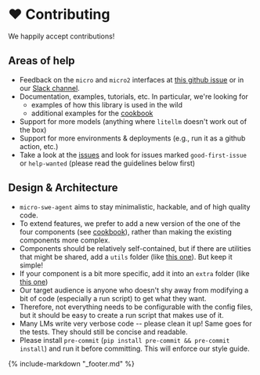 # ❤️ Contributing

We happily accept contributions!

## Areas of help

- Feedback on the `micro` and `micro2` interfaces at [this github issue](https://github.com/swe-agent/micro-swe-agent/issues/161) or in our [Slack channel](https://join.slack.com/t/swe-bench/shared_invite/zt-36pj9bu5s-o3_yXPZbaH2wVnxnss1EkQ).
- Documentation, examples, tutorials, etc. In particular, we're looking for
    - examples of how this library is used in the wild
    - additional examples for the [cookbook](advanced/cookbook.md)
- Support for more models (anything where `litellm` doesn't work out of the box)
- Support for more environments & deployments (e.g., run it as a github action, etc.)
- Take a look at the [issues](https://github.com/SWE-agent/micro-swe-agent/issues) and look for issues marked `good-first-issue` or `help-wanted` (please read the guidelines below first)

## Design & Architecture

- `micro-swe-agent` aims to stay minimalistic, hackable, and of high quality code.
- To extend features, we prefer to add a new version of the one of the four components (see [cookbook](advanced/cookbook.md)), rather than making the existing components more complex.
- Components should be relatively self-contained, but if there are utilities that might be shared, add a `utils` folder (like [this one](https://github.com/SWE-agent/micro-swe-agent/tree/main/src/microsweagent/models/utils)). But keep it simple!
- If your component is a bit more specific, add it into an `extra` folder (like [this one](https://github.com/SWE-agent/micro-swe-agent/tree/main/src/microsweagent/run/extra))
- Our target audience is anyone who doesn't shy away from modifying a bit of code (especially a run script) to get what they want.
- Therefore, not everything needs to be configurable with the config files, but it should be easy to create a run script that makes use of it.
- Many LMs write very verbose code -- please clean it up! Same goes for the tests. They should still be concise and readable.
- Please install `pre-commit` (`pip install pre-commit && pre-commit install`) and run it before committing. This will enforce our style guide.

{% include-markdown "_footer.md" %}
